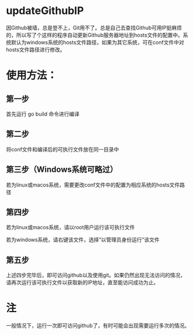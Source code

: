 # updateGithubIP
因Github被墙，总是登不上，Git用不了。总是自己去查找Github可用IP挺麻烦的，所以写了个这样的程序自动更新Github服务器地址到hosts文件的配置中。系统默认为windows系统的hosts文件路径，如果为其它系统，可在conf文件中对hosts文件路径进行修改。

# 使用方法：
## 第一步
首先运行 go build 命令进行编译
## 第二步
将conf文件和编译后的可执行文件放在同一目录中
## 第三步（Windows系统可略过）
若为linux或macos系统，需要更改conf文件中的配置为相应系统的hosts文件路径
## 第四步
若为linux或macos系统，请以root用户运行该可执行文件

若为windows系统，请右键该文件，选择“以管理员身份运行”该文件
## 第五步
上述四步完毕后，即可访问github以及使用git。如果仍然出现无法访问的情况，请再次运行该可执行文件以获取新的IP地址，直至能访问成功为止。

# 注
一般情况下，运行一次即可访问github了，有时可能会出现需要运行多次的情况。
